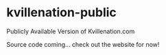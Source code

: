 # kvillenation-public
Publicly Available Version of Kvillenation.com

Source code coming... check out the website for now!
